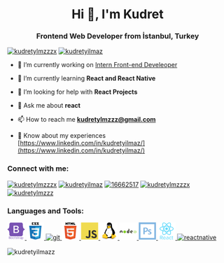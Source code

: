 <h1 align="center">Hi 👋, I'm Kudret</h1>
<h3 align="center">Frontend Web Developer from İstanbul, Turkey</h3>

<p align="left"> <a href="https://twitter.com/kudretylmzzzx" target="blank"><img src="https://img.shields.io/twitter/follow/kudretylmzzzx?logo=twitter&style=for-the-badge" alt="kudretylmzzzx" /></a> <a href="https://www.linkedin.com/in/kudretyilmaz/" target="blank"><img src="https://img.shields.io/badge/LinkedIn-0077B5?style=for-the-badge&logo=linkedin&logoColor=white" alt="kudretyilmaz" /></a> </p>

- 🔭 I’m currently working on [Intern Front-end Develeoper](https://www.id3.com.tr/)

- 🌱 I’m currently learning **React and React Native**

- 🤝 I’m looking for help with **React Projects**

- 💬 Ask me about **react**

- 📫 How to reach me **kudretylmzzz@gmail.com**

- 📄 Know about my experiences [https://www.linkedin.com/in/kudretyilmaz/](https://www.linkedin.com/in/kudretyilmaz/)

<h3 align="left">Connect with me:</h3>
<p align="left">
<a href="https://twitter.com/kudretylmzzzx" target="blank"><img align="center" src="https://raw.githubusercontent.com/rahuldkjain/github-profile-readme-generator/master/src/images/icons/Social/twitter.svg" alt="kudretylmzzzx" height="30" width="40" /></a>
<a href="https://linkedin.com/in/kudretyilmaz" target="blank"><img align="center" src="https://raw.githubusercontent.com/rahuldkjain/github-profile-readme-generator/master/src/images/icons/Social/linked-in-alt.svg" alt="kudretyilmaz" height="30" width="40" /></a>
<a href="https://stackoverflow.com/users/16662517" target="blank"><img align="center" src="https://raw.githubusercontent.com/rahuldkjain/github-profile-readme-generator/master/src/images/icons/Social/stack-overflow.svg" alt="16662517" height="30" width="40" /></a>
<a href="https://instagram.com/kudretylmzzzx" target="blank"><img align="center" src="https://raw.githubusercontent.com/rahuldkjain/github-profile-readme-generator/master/src/images/icons/Social/instagram.svg" alt="kudretylmzzzx" height="30" width="40" /></a>
<a href="https://www.hackerrank.com/kudretylmzzz" target="blank"><img align="center" src="https://raw.githubusercontent.com/rahuldkjain/github-profile-readme-generator/master/src/images/icons/Social/hackerrank.svg" alt="kudretylmzzz" height="30" width="40" /></a>
</p>

<h3 align="left">Languages and Tools:</h3>
<p align="left"> <a href="https://getbootstrap.com" target="_blank" rel="noreferrer"> <img src="https://raw.githubusercontent.com/devicons/devicon/master/icons/bootstrap/bootstrap-plain-wordmark.svg" alt="bootstrap" width="40" height="40"/> </a> <a href="https://www.w3schools.com/css/" target="_blank" rel="noreferrer"> <img src="https://raw.githubusercontent.com/devicons/devicon/master/icons/css3/css3-original-wordmark.svg" alt="css3" width="40" height="40"/> </a> <a href="https://git-scm.com/" target="_blank" rel="noreferrer"> <img src="https://www.vectorlogo.zone/logos/git-scm/git-scm-icon.svg" alt="git" width="40" height="40"/> </a> <a href="https://www.w3.org/html/" target="_blank" rel="noreferrer"> <img src="https://raw.githubusercontent.com/devicons/devicon/master/icons/html5/html5-original-wordmark.svg" alt="html5" width="40" height="40"/> </a> <a href="https://developer.mozilla.org/en-US/docs/Web/JavaScript" target="_blank" rel="noreferrer"> <img src="https://raw.githubusercontent.com/devicons/devicon/master/icons/javascript/javascript-original.svg" alt="javascript" width="40" height="40"/> </a> <a href="https://www.linux.org/" target="_blank" rel="noreferrer"> <img src="https://raw.githubusercontent.com/devicons/devicon/master/icons/linux/linux-original.svg" alt="linux" width="40" height="40"/> </a> <a href="https://nodejs.org" target="_blank" rel="noreferrer"> <img src="https://raw.githubusercontent.com/devicons/devicon/master/icons/nodejs/nodejs-original-wordmark.svg" alt="nodejs" width="40" height="40"/> </a> <a href="https://www.photoshop.com/en" target="_blank" rel="noreferrer"> <img src="https://raw.githubusercontent.com/devicons/devicon/master/icons/photoshop/photoshop-line.svg" alt="photoshop" width="40" height="40"/> </a> <a href="https://reactjs.org/" target="_blank" rel="noreferrer"> <img src="https://raw.githubusercontent.com/devicons/devicon/master/icons/react/react-original-wordmark.svg" alt="react" width="40" height="40"/> </a> <a href="https://reactnative.dev/" target="_blank" rel="noreferrer"> <img src="https://reactnative.dev/img/header_logo.svg" alt="reactnative" width="40" height="40"/> </a> </p>

<p><img align="center" src="https://github-readme-stats.vercel.app/api/top-langs?username=kudretyilmazz&show_icons=true&locale=en&layout=compact" alt="kudretyilmazz" /></p>
